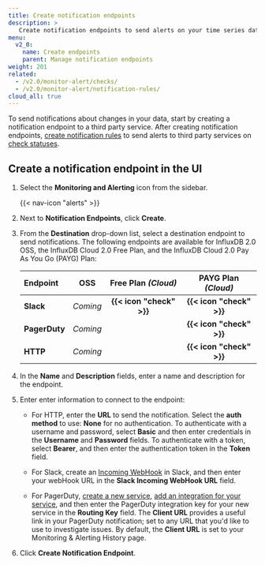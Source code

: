 ```yaml
---
title: Create notification endpoints
description: >
   Create notification endpoints to send alerts on your time series data.
menu:
  v2_0:
    name: Create endpoints
    parent: Manage notification endpoints
weight: 201
related:
  - /v2.0/monitor-alert/checks/
  - /v2.0/monitor-alert/notification-rules/
cloud_all: true
---
```


To send notifications about changes in your data, start by creating a notification endpoint to a third party service. After creating notification endpoints, [create notification rules](/v2.0/monitor-alert/notification-rules/create) to send alerts to third party services on [check statuses](/v2.0/monitor-alert/checks/create).

## Create a notification endpoint in the UI

1.  Select the **Monitoring and Alerting** icon from the sidebar.

    {{< nav-icon "alerts" >}}

2.  Next to **Notification Endpoints**, click **Create**.
3.  From the **Destination** drop-down list, select a destination endpoint to send notifications.
    The following endpoints are available for InfluxDB 2.0 OSS, the InfluxDB Cloud 2.0 Free Plan,
    and the InfluxDB Cloud 2.0 Pay As You Go (PAYG) Plan:

    | Endpoint      | OSS      | Free Plan _(Cloud)_      | PAYG Plan _(Cloud)_          |
    |:--------      |:--------:|:-------------------:     |:----------------------------:|
    | **Slack**     | _Coming_ | **{{< icon "check" >}}** | **{{< icon "check" >}}**     |
    | **PagerDuty** | _Coming_ |                          | **{{< icon "check" >}}**     |
    | **HTTP**      | _Coming_ |                          | **{{< icon "check" >}}**     |

4.  In the **Name** and **Description** fields, enter a name and description for the endpoint.
5.  Enter enter information to connect to the endpoint:

    - For HTTP, enter the **URL** to send the notification. Select the **auth method** to use: **None** for no authentication. To authenticate with a username and password, select **Basic** and then enter credentials in the **Username** and **Password** fields. To authenticate with a token, select **Bearer**, and then enter the authentication token in the **Token** field.

    - For Slack, create an [Incoming WebHook](https://api.slack.com/incoming-webhooks#posting_with_webhooks) in Slack, and then enter your webHook URL in the **Slack Incoming WebHook URL** field.

    - For PagerDuty, [create a new service](https://support.pagerduty.com/docs/services-and-integrations#section-create-a-new-service), [add an integration for your service](https://support.pagerduty.com/docs/services-and-integrations#section-add-integrations-to-an-existing-service), and then enter the PagerDuty integration key for your new service in the **Routing Key** field. The **Client URL** provides a useful link in your PagerDuty notification; set to any URL that you'd like to use to investigate issues. By default, the **Client URL** is set to your Monitoring & Alerting History page.

6. Click **Create Notification Endpoint**.
